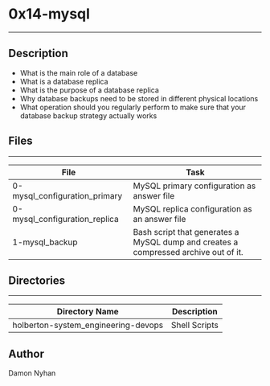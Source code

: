 # 0x14-mysql
---
## Description
* What is the main role of a database
* What is a database replica
* What is the purpose of a database replica
* Why database backups need to be stored in different physical locations
* What operation should you regularly perform to make sure that your database backup strategy actually works
## Files
---
File|Task
---|---
0-mysql_configuration_primary | MySQL primary configuration as answer file
0-mysql_configuration_replica | MySQL replica configuration as an answer file
1-mysql_backup | Bash script that generates a MySQL dump and creates a compressed archive out of it.
## Directories
---
Directory Name | Description
---|---
holberton-system_engineering-devops | Shell Scripts
## Author
Damon Nyhan